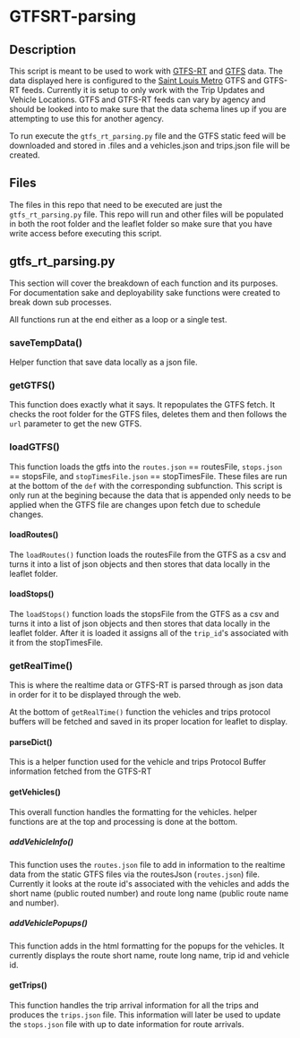 # GTFSRT-parsing
## Description
This script is meant to be used to work with [GTFS-RT](https://developers.google.com/transit/gtfs-realtime) and [GTFS](https://developers.google.com/transit/gtfs) data. The data displayed here is configured to the [Saint Louis Metro](https://www.metrostlouis.org/developer-resources/) GTFS and GTFS-RT feeds. Currently it is setup to only work with the Trip Updates and Vehicle Locations. GTFS and GTFS-RT feeds can vary by agency and should be looked into to make sure that the data schema lines up if you are attempting to use this for another agency. 
 
 To run execute the `gtfs_rt_parsing.py` file and the GTFS static feed will be downloaded and stored in .files and a vehicles.json and trips.json file will be created. 


## Files
The files in this repo that need to be executed are just the `gtfs_rt_parsing.py` file. This repo will run and other files will be populated in both the root folder and the leaflet folder so make sure that you have write access before executing this script. 

## gtfs_rt_parsing.py
This section will cover the breakdown of each function and its purposes. For documentation sake and deployability sake functions were created to break down sub processes.

All functions run at the end either as a loop or a single test. 

### saveTempData()
Helper function that save data locally as a json file. 

### getGTFS()
This function does exactly what it says. It repopulates the GTFS fetch. It checks the root folder for the GTFS files, deletes them and then follows the `url` parameter to get the new GTFS.

### loadGTFS()
This function loads the gtfs into the `routes.json` == routesFile, `stops.json` == stopsFile, and `stopTimesFile.json` == stopTimesFile. These files are run at the bottom of the `def` with the corresponding subfunction. This script is only run at the begining because the data that is appended only needs to be applied when the GTFS file are changes upon fetch due to schedule changes. 
#### loadRoutes()
The `loadRoutes()` function loads the routesFile from the GTFS as a csv and turns it into a list of json objects and then stores that data locally in the leaflet folder. 
#### loadStops()
The `loadStops()` function loads the stopsFile from the GTFS as a csv and turns it into a list of json objects and then stores that data locally in the leaflet folder. After it is loaded it assigns all of the `trip_id`'s associated with it from the stopTimesFile.


### getRealTime()
This is where the realtime data or GTFS-RT is parsed through as json data in order for it to be displayed through the web. 

At the bottom of `getRealTime()` function the vehicles and trips protocol buffers will be fetched and saved in its proper location for leaflet to display.

#### parseDict()
This is a helper function used for the vehicle and trips Protocol Buffer information fetched from the GTFS-RT
#### getVehicles()
This overall function handles the formatting for the vehicles. helper functions are at the top and processing is done at the bottom.
##### addVehicleInfo()
This function uses the `routes.json` file to add in information to the realtime data from the static GTFS files via the routesJson (`routes.json`) file. Currently it looks at the route id's associated with the vehicles and adds the short name (public routed number) and route long name (public route name and number).
##### addVehiclePopups()
This function adds in the html formatting for the popups for the vehicles. It currently displays the route short name, route long name, trip id and vehicle id. 
#### getTrips()
This function handles the trip arrival information for all the trips and produces the `trips.json` file. This information will later be used to update the `stops.json` file with up to date information for route arrivals. 

